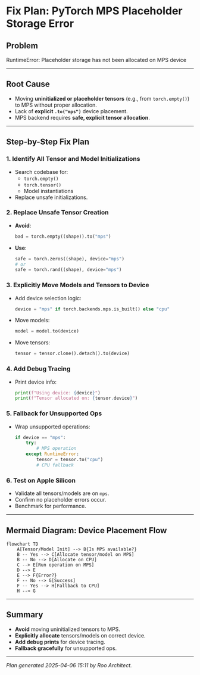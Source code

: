 # Fix Plan: PyTorch MPS Placeholder Storage Error

## Problem
RuntimeError: Placeholder storage has not been allocated on MPS device

---

## Root Cause
- Moving **uninitialized or placeholder tensors** (e.g., from `torch.empty()`) to MPS without proper allocation.
- Lack of **explicit `.to("mps")`** device placement.
- MPS backend requires **safe, explicit tensor allocation**.

---

## Step-by-Step Fix Plan

### 1. **Identify All Tensor and Model Initializations**
- Search codebase for:
  - `torch.empty()`
  - `torch.tensor()`
  - Model instantiations
- Replace unsafe initializations.

### 2. **Replace Unsafe Tensor Creation**
- **Avoid**:
  ```python
  bad = torch.empty((shape)).to("mps")
  ```
- **Use**:
  ```python
  safe = torch.zeros((shape), device="mps")
  # or
  safe = torch.rand((shape), device="mps")
  ```

### 3. **Explicitly Move Models and Tensors to Device**
- Add device selection logic:
  ```python
  device = "mps" if torch.backends.mps.is_built() else "cpu"
  ```
- Move models:
  ```python
  model = model.to(device)
  ```
- Move tensors:
  ```python
  tensor = tensor.clone().detach().to(device)
  ```

### 4. **Add Debug Tracing**
- Print device info:
  ```python
  print(f"Using device: {device}")
  print(f"Tensor allocated on: {tensor.device}")
  ```

### 5. **Fallback for Unsupported Ops**
- Wrap unsupported operations:
  ```python
  if device == "mps":
      try:
          # MPS operation
      except RuntimeError:
          tensor = tensor.to("cpu")
          # CPU fallback
  ```

### 6. **Test on Apple Silicon**
- Validate all tensors/models are on `mps`.
- Confirm no placeholder errors occur.
- Benchmark for performance.

---

## Mermaid Diagram: Device Placement Flow

```mermaid
flowchart TD
    A[Tensor/Model Init] --> B{Is MPS available?}
    B -- Yes --> C[Allocate tensor/model on MPS]
    B -- No --> D[Allocate on CPU]
    C --> E[Run operation on MPS]
    D --> E
    E --> F{Error?}
    F -- No --> G[Success]
    F -- Yes --> H[Fallback to CPU]
    H --> G
```

---

## Summary
- **Avoid** moving uninitialized tensors to MPS.
- **Explicitly allocate** tensors/models on correct device.
- **Add debug prints** for device tracing.
- **Fallback gracefully** for unsupported ops.

---

*Plan generated 2025-04-06 15:11 by Roo Architect.*